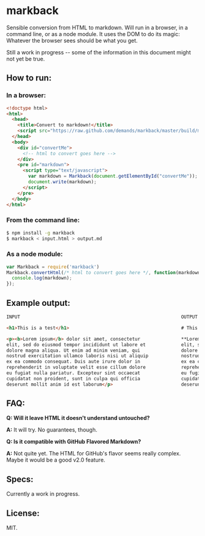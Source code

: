 # markback

Sensible conversion from HTML to markdown. Will run in
a browser, in a command line, or as a node module.
It uses the DOM to do its magic: Whatever the browser
sees should be what you get.

Still a work in progress -- some of the information in
this document might not yet be true.

## How to run:

### In a browser:

```html
<!doctype html>
<html>
  <head>
    <title>Convert to markdown!</title>
    <script src="https://raw.github.com/demands/markback/master/build/markback.min.js" type="text/javascript"></script>
  </head>
  <body>
    <div id="convertMe">
      <!-- html to convert goes here -->
    </div>
    <pre id="markdown">
      <script type="text/javascript">
        var markdown = Markback(document.getElementById("convertMe"));
        document.write(markdown);
      </script>
    </pre>
  </body>
</html>
```

### From the command line:

```bash
$ npm install -g markback
$ markback < input.html > output.md
```

### As a node module:

```javascript
var Markback = require('markback')
Markback.convertHtml(/* html to convert goes here */, function(markdown) {
  console.log(markdown);
});
```

## Example output:

```html
INPUT                                                           OUTPUT

<h1>This is a test</h1>                                         # This is a test

<p><b>Lorem ipsum</b> dolor sit amet, consectetur               **Lorem ipsum** dolor sit amet, consectetur
elit, sed do eiusmod tempor incididunt ut labore et             elit, sed do eiusmod tempor incididunt ut labore et
dolore magna aliqua. Ut enim ad minim veniam, qui               dolore magna aliqua. Ut enim ad minim veniam, quis
nostrud exercitation ullamco laboris nisi ut aliquip            nostrud exercitation ullamco laboris nisi ut aliquip
ex ea commodo consequat. Duis aute irure dolor in               ex ea commodo consequat. Duis aute irure dolor in
reprehenderit in voluptate velit esse cillum dolore             reprehenderit in voluptate velit esse cillum dolore
eu fugiat nulla pariatur. Excepteur sint occaecat               eu fugiat nulla pariatur. Excepteur sint occaecat
cupidatat non proident, sunt in culpa qui officia               cupidatat non proident, sunt in culpa qui officia
deserunt mollit anim id est laborum</p>                         deserunt mollit anim id est laborum
```

## FAQ:

**Q: Will it leave HTML it doesn't understand untouched?**

**A:** It will try. No guarantees, though.

**Q: Is it compatible with GitHub Flavored Markdown?**

**A:** Not quite yet. The HTML for GitHub's flavor seems really
complex. Maybe it would be a good v2.0 feature.

## Specs:

Currently a work in progress.

## License:

MIT.
